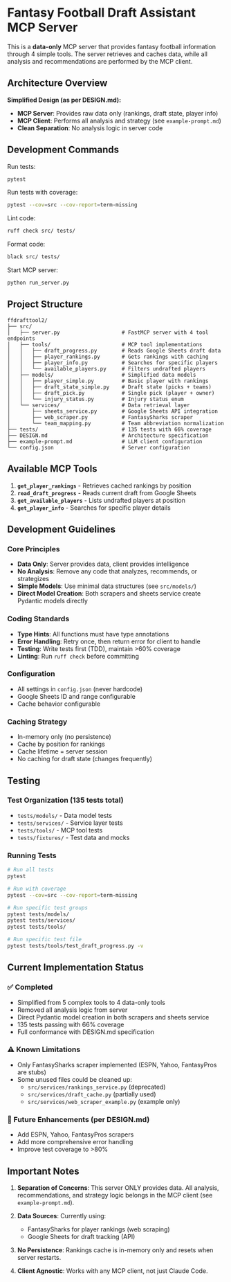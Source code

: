 # Fantasy Football Draft Assistant MCP Server

This is a **data-only** MCP server that provides fantasy football information through 4 simple tools. The server retrieves and caches data, while all analysis and recommendations are performed by the MCP client.

## Architecture Overview

**Simplified Design (as per DESIGN.md):**
- **MCP Server**: Provides raw data only (rankings, draft state, player info)
- **MCP Client**: Performs all analysis and strategy (see `example-prompt.md`)
- **Clean Separation**: No analysis logic in server code

## Development Commands

Run tests:
```bash
pytest
```

Run tests with coverage:
```bash
pytest --cov=src --cov-report=term-missing
```

Lint code:
```bash
ruff check src/ tests/
```

Format code:
```bash
black src/ tests/
```

Start MCP server:
```bash
python run_server.py
```

## Project Structure

```
ffdrafttool2/
├── src/
│   ├── server.py                    # FastMCP server with 4 tool endpoints
│   ├── tools/                       # MCP tool implementations
│   │   ├── draft_progress.py        # Reads Google Sheets draft data
│   │   ├── player_rankings.py       # Gets rankings with caching
│   │   ├── player_info.py           # Searches for specific players
│   │   └── available_players.py     # Filters undrafted players
│   ├── models/                      # Simplified data models
│   │   ├── player_simple.py         # Basic player with rankings
│   │   ├── draft_state_simple.py    # Draft state (picks + teams)
│   │   ├── draft_pick.py            # Single pick (player + owner)
│   │   └── injury_status.py         # Injury status enum
│   └── services/                    # Data retrieval layer
│       ├── sheets_service.py        # Google Sheets API integration
│       ├── web_scraper.py           # FantasySharks scraper
│       └── team_mapping.py          # Team abbreviation normalization
├── tests/                           # 135 tests with 66% coverage
├── DESIGN.md                        # Architecture specification
├── example-prompt.md                # LLM client configuration
└── config.json                      # Server configuration
```

## Available MCP Tools

1. **`get_player_rankings`** - Retrieves cached rankings by position
2. **`read_draft_progress`** - Reads current draft from Google Sheets  
3. **`get_available_players`** - Lists undrafted players at position
4. **`get_player_info`** - Searches for specific player details

## Development Guidelines

### Core Principles
- **Data Only**: Server provides data, client provides intelligence
- **No Analysis**: Remove any code that analyzes, recommends, or strategizes
- **Simple Models**: Use minimal data structures (see `src/models/`)
- **Direct Model Creation**: Both scrapers and sheets service create Pydantic models directly

### Coding Standards
- **Type Hints**: All functions must have type annotations
- **Error Handling**: Retry once, then return error for client to handle
- **Testing**: Write tests first (TDD), maintain >60% coverage
- **Linting**: Run `ruff check` before committing

### Configuration
- All settings in `config.json` (never hardcode)
- Google Sheets ID and range configurable
- Cache behavior configurable

### Caching Strategy
- In-memory only (no persistence)
- Cache by position for rankings
- Cache lifetime = server session
- No caching for draft state (changes frequently)

## Testing

### Test Organization (135 tests total)
- `tests/models/` - Data model tests
- `tests/services/` - Service layer tests  
- `tests/tools/` - MCP tool tests
- `tests/fixtures/` - Test data and mocks

### Running Tests
```bash
# Run all tests
pytest

# Run with coverage
pytest --cov=src --cov-report=term-missing

# Run specific test groups
pytest tests/models/
pytest tests/services/
pytest tests/tools/

# Run specific test file
pytest tests/tools/test_draft_progress.py -v
```

## Current Implementation Status

### ✅ Completed
- Simplified from 5 complex tools to 4 data-only tools
- Removed all analysis logic from server
- Direct Pydantic model creation in both scrapers and sheets service
- 135 tests passing with 66% coverage
- Full conformance with DESIGN.md specification

### ⚠️ Known Limitations  
- Only FantasySharks scraper implemented (ESPN, Yahoo, FantasyPros are stubs)
- Some unused files could be cleaned up:
  - `src/services/rankings_service.py` (deprecated)
  - `src/services/draft_cache.py` (partially used)
  - `src/services/web_scraper_example.py` (example only)

### 📝 Future Enhancements (per DESIGN.md)
- Add ESPN, Yahoo, FantasyPros scrapers
- Add more comprehensive error handling
- Improve test coverage to >80%

## Important Notes

1. **Separation of Concerns**: This server ONLY provides data. All analysis, recommendations, and strategy logic belongs in the MCP client (see `example-prompt.md`).

2. **Data Sources**: Currently using:
   - FantasySharks for player rankings (web scraping)
   - Google Sheets for draft tracking (API)

3. **No Persistence**: Rankings cache is in-memory only and resets when server restarts.

4. **Client Agnostic**: Works with any MCP client, not just Claude Code.
